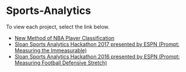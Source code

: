 # Sports-Analytics

To view each project, select the link below.

* [New Method of NBA Player Classification](https://cdn.rawgit.com/dwolfATL/Sports-Analytics/82ac7203/NBA_Player_Classification/NBAPlayerClassification.html)
* [Sloan Sports Analytics Hackathon 2017 presented by ESPN (Prompt: Measuring the Immeasurable)](https://cdn.rawgit.com/dwolfATL/Sports-Analytics/ce965522/ESPN_Hackathon_2017_Immeasurable/Immeasurable-visualize.html)
* [Sloan Sports Analytics Hackathon 2016 presented by ESPN (Prompt: Measuring Football Defensive Stretch)](https://cdn.rawgit.com/dwolfATL/Sports-Analytics/1398e1d3/ESPN_Hackathon_2016_Football/UnderArmor2016.html)



